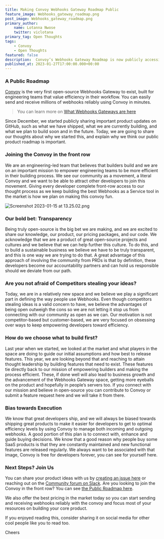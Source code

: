 ```yaml
---
title: Making Convoy Webhooks Gateway Roadmap Public
feature_image: Webhooks_gateway_roadmap.png
post_image: Webhooks_gateway_roadmap.png
primary_author:
    name: Lotanna Nwose
    twitter: viclotana
primary_tag: Open Thoughts
tags:
    - Convoy
    - Open Thoughts
featured: false
description:  Convoy’s Webhooks Gateway Roadmap is now publicly accessible to every developer here. We plan to continue being community-driven, engage more and be completely transparent about Convoy’s product direction every step of the way.
published_at: 2023-01-27T17:00:00.000+00:00
---
```


### A Public Roadmap

[Convoy](https://getconvoy.io/) is the very first open-source Webhooks Gateway to exist, built for engineering teams that value efficiency in their workflow. You can easily send and receive millions of webhooks reliably using Convoy in minutes.

> You can learn more on [What Webhooks Gateways are here](https://getconvoy.io/blog/what-are-webhook-gateways)
> 

Since December, we started publicly sharing important product updates on GitHub, such as what we have shipped, what we are currently building, and what we plan to build soon and in the future. Today, we are going to share our thoughts about why we started this, and explain why we think our public product roadmap is important.

### Joining the Convoy in the front row

We are an engineering-led team that believes that builders build and we are on an important mission to empower engineering teams to be more efficient in their building process. We see our community as a movement, a literal Convoy and we want to be able to attract other developers to join this movement. Giving every developer complete front-row access to our thought process as we keep building the best Webhooks as a Service tool in the market is how we plan on making this convoy fun.

![Screenshot 2023-01-15 at 13.25.02.png](/blog-assets/roadmap_screenshot.png)

### Our bold bet: Transparency

Being truly open-source is the big bet we are making, and we are excited to share our knowledge, our product, our pricing packages, and our code. We acknowledge that we are a product of great open-source projects and cultures and we believe that we can help further this culture. To do this, and to build a sustainable business we believe we have to be truly transparent, and this is one way we are trying to do that. A great advantage of this approach of involving the community from PRDs is that by definition, these developers become our accountability partners and can hold us responsible should we deviate from our path.

### Are you not afraid of Competitors stealing your ideas?

Today, we are in a relatively new space and we believe we play a significant part in defining the way people use Webhooks. Even though competitors stealing ideas is a valid concern to have, we believe the advantages of being open outweigh the cons so we are not letting it stop us from connecting with our community as open as we can. Our motivation is not competitor-based but customer-based, we are very focused on obsessing over ways to keep empowering developers toward efficiency.

### How do we choose what to build first?

Last year when we started, we looked at the market and what players in the space are doing to guide our initial assumptions and how best to release features. This year, we are looking beyond that and reaching to attain thought leadership by building features that need to exist. These features tie directly back to our mission of empowering builders and making the process efficient. These, if done well will also lead to business growth and the advancement of the Webhooks Gateway space, getting more eyeballs on the product and hopefully in people’s servers too. If you connect with our mission and believe in open-source you can contribute to Convoy or submit a feature request here and we will take it from there.

### Bias towards Execution

We know that great developers ship, and we will always be biased towards shipping great products to make it easier for developers to get to optimal efficiency levels by using Convoy to manage both incoming and outgoing webhooks. A good portion of this plan is to connect with, enhance and guide buying decisions. We know that a good reason why people buy some SaaS products is that they are constantly maintained and new functional features are released regularly. We always want to be associated with that image, Convoy is free for developers forever, you can see for yourself here.

### Next Steps? Join Us

You can share your product ideas with us by [creating an issue here](https://github.com/frain-dev/convoy-website/pulls) or reaching out on the [Community forum on Slack](https://convoy-community.slack.com/join/shared_invite/zt-xiuuoj0m-yPp~ylfYMCV9s038QL0IUQ#/shared-invite/email). Are you looking to join the Convoy in the front row? You can see [the Public Roadmap here](https://github.com/orgs/frain-dev/projects/3/views/1).

We also offer the best pricing in the market today so you can start sending and receiving webhooks reliably with the convoy and focus most of your resources on building your core product.

If you enjoyed reading this, consider sharing it on social media for other cool people like you to read too.

Cheers